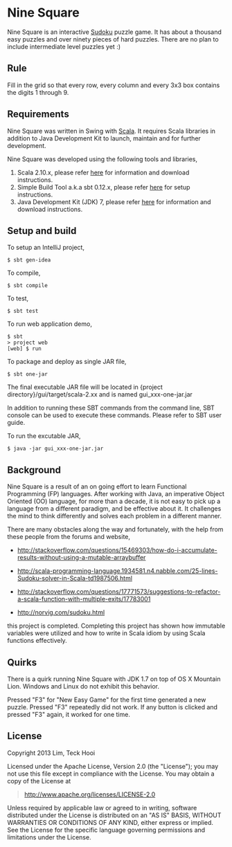 Nine Square
=
Nine Square is an interactive [Sudoku](http://en.wikipedia.org/wiki/Sudoku) puzzle game. It has about a thousand easy puzzles and over ninety pieces of hard puzzles. There are no plan to include intermediate level puzzles yet :)

Rule
-
Fill in the grid so that every row, every column and every 3x3 box contains the digits 1 through 9.

Requirements
-
Nine Square was written in Swing with [Scala](http://www.scala-lang.org). It requires Scala libraries in addition to Java Development Kit to launch, maintain and for further development.

Nine Square was developed using the following tools and libraries,

 1. Scala 2.10.x, please refer [here](http://www.scala-lang.org/downloads) for information and download instructions.
 2. Simple Build Tool a.k.a sbt 0.12.x, please refer [here](http://www.scala-sbt.org/release/docs/Getting-Started/Setup.html) for setup instructions.
 3. Java Development Kit (JDK) 7, please refer [here](http://www.oracle.com/technetwork/java/javase/downloads/index.html) for information and download instructions.

Setup and build
-
To setup an IntelliJ project,

    $ sbt gen-idea

To compile,

    $ sbt compile

To test,

    $ sbt test

To run web application demo,

    $ sbt
    > project web
    [web] $ run

To package and deploy as single JAR file,

    $ sbt one-jar

The final executable JAR file will be located in {project directory}/gui/target/scala-2.xx and is named gui_xxx-one-jar.jar

In addition to running these SBT commands from the command line, SBT console can be used to execute these commands. Please refer to SBT user guide.

To run the excutable JAR,

    $ java -jar gui_xxx-one-jar.jar

Background
-
Nine Square is a result of an on going effort to learn Functional Programming (FP) languages. After working with Java, an imperative Object Oriented (OO) language, for more than a decade, it is not easy to pick up a language from a different paradigm, and be effective about it. It challenges the mind to think differently and solves each problem in a different manner.

There are many obstacles along the way and fortunately, with the help from these people from the forums and website,

* http://stackoverflow.com/questions/15469303/how-do-i-accumulate-results-without-using-a-mutable-arraybuffer

* http://scala-programming-language.1934581.n4.nabble.com/25-lines-Sudoku-solver-in-Scala-td1987506.html

* http://stackoverflow.com/questions/17771573/suggestions-to-refactor-a-scala-function-with-multiple-exits/17783001

* http://norvig.com/sudoku.html

this project is completed. Completing this project has shown how immutable variables were  utilized and how to write in Scala idiom by using Scala functions effectively.

Quirks
-
There is a quirk running Nine Square with JDK 1.7 on top of OS X Mountain Lion.  Windows and Linux do not exhibit this behavior.

Pressed "F3" for "New Easy Game" for the first time generated a new puzzle. Pressed "F3" repeatedly did not work. If any button is clicked and pressed "F3" again, it worked for one time.

License
-
Copyright 2013 Lim, Teck Hooi

Licensed under the Apache License, Version 2.0 (the "License");
you may not use this file except in compliance with the License.
You may obtain a copy of the License at

> http://www.apache.org/licenses/LICENSE-2.0

Unless required by applicable law or agreed to in writing, software
distributed under the License is distributed on an "AS IS" BASIS,
WITHOUT WARRANTIES OR CONDITIONS OF ANY KIND, either express or implied.
See the License for the specific language governing permissions and
limitations under the License.
